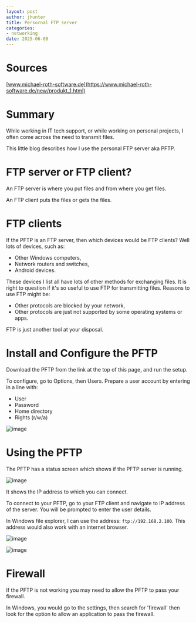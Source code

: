 ```yaml
---
layout: post
author: jhunter
title: Persornal FTP server
categories:
- networking
date: 2025-06-08
---
```


# Sources
[www.michael-roth-software.de](https://www.michael-roth-software.de/new/produkt_1.html)

# Summary
While working in IT tech support, or while working on personal projects, I often come across the need to transmit files.

This little blog describes how I use the personal FTP server aka PFTP.

# FTP server or FTP client?
An FTP server is where you put files and from where you get files.

An FTP client puts the files or gets the files.

# FTP clients
If the PFTP is an FTP server, then which devices would be FTP clients? Well lots of devices, such as:
* Other Windows computers,
* Network routers and switches,
* Android devices.

These devices I list all have lots of other methods for exchanging files. It is right to question if it's so useful to use FTP for transmitting files. Reasons to use FTP might be:
* Other protocols are blocked by your network,
* Other protocols are just not supported by some operating systems or apps.

FTP is just another tool at your disposal.

# Install and Configure the PFTP
Download the PFTP from the link at the top of this page, and run the setup.

To configure, go to Options, then Users. Prepare a user account by entering in a line with:
* User
* Password
* Home directory
* Rights (r/w/a)

![image](https://james-hunter.github.io/pictures/20250608_1.jpg)

# Using the PFTP
The PFTP has a status screen which shows if the PFTP server is running.

![image](https://james-hunter.github.io/pictures/20250608_2.jpg)

It shows the IP address to which you can connect.

To connect to your PFTP, go to your FTP client and navigate to IP address of the server. You will be prompted to enter the user details.

In Windows file explorer, I can use the address: `ftp://192.168.2.100`. This address would also work with an internet browser.

![image](https://james-hunter.github.io/pictures/20250608_3.jpg)

![image](https://james-hunter.github.io/pictures/20250608_4.jpg)

# Firewall
If the PFTP is not working you may need to allow the PFTP to pass your firewall.

In Windows, you would go to the settings, then search for 'firewall' then look for the option to allow an application to pass the firewall.
